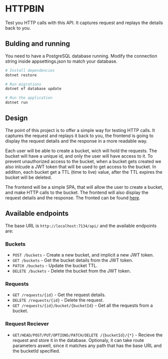 # HTTPBIN

Test you HTTP calls with this API. It captures request and replays the details back to you.

## Bulding and running

You need to have a PostgreSQL database running. Modify the connection string inside appsettings.json to match your database.

```bash
# Install dependencies
dotnet restore

# Run migrations
dotnet ef database update

# Run the application
dotnet run
```

## Design

The point of this project is to offer a simple way for testing HTTP calls. It captures the request and replays it back to you, the frontend is going to display the request details and the response in a more readable way.

Each user will be able to create a bucket, wich will hold the requests. The bucket will have a unique id, and only the user will have access to it. To prevent unauthorized access to the bucket, when a bucket gets created we also inlcude a JWT token that will be used to get access to the bucket. In additon, each bucket get a TTL (time to live) value, after the TTL expires the bucket will be deleted.

The frontend will be a simple SPA, that will allow the user to create a bucket, and make HTTP calls to the bucket. The frontend will also display the request details and the response. The fronted can be found [here](...).

## Available endpoints

The base URL is `http://localhost:7134/api/` and the available endpoints are:

### Buckets

- `POST /buckets` - Create a new bucket, and implicit a new JWT token.
- `GET /buckets` - Get the bucket details from the JWT token.
- `PATCH /buckets` - Update the bucket TTL.
- `DELETE /buckets` - Delete the bucket from the JWT token.

### Requests

- `GET /requests/{id}` - Get the request details.
- `DELETE /requests/{id}` - Delete the request.
- `GET /requests/{id}/bucket/{bucketId}` - Get all the requests from a bucket.

### Request Reciever

- `GET/HEAD/POST/PUT/OPTIONS/PATCH/DELETE /{bucketId}/{*}` - Recieve the request and store it in the database. Optionaly, it can take route parameters aswell, since it matches any path that has the base URL and the bucketId specified.
